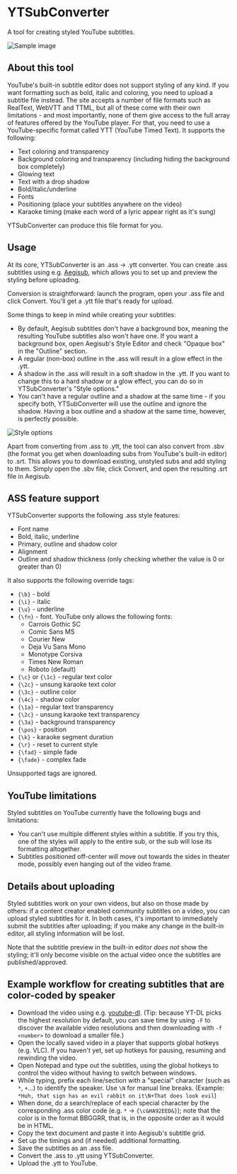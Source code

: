 # YTSubConverter
A tool for creating styled YouTube subtitles.

![Sample image](https://raw.githubusercontent.com/arcusmaximus/YTSubConverter/master/sample.png)

## About this tool
YouTube's built-in subtitle editor does not support styling of any kind. If you want formatting such as bold, italic and coloring, you need to upload a subtitle file instead. The site accepts a number of file formats such as RealText, WebVTT and TTML, but all of these come with their own limitations - and most importantly, none of them give access to the full array of features offered by the YouTube player. For that, you need to use a YouTube-specific format called YTT (YouTube Timed Text). It supports the following:
* Text coloring and transparency
* Background coloring and transparency (including hiding the background box completely)
* Glowing text
* Text with a drop shadow
* Bold/italic/underline
* Fonts
* Positioning (place your subtitles anywhere on the video)
* Karaoke timing (make each word of a lyric appear right as it's sung)

YTSubConverter can produce this file format for you.

## Usage
At its core, YTSubConverter is an .ass -> .ytt converter. You can create .ass subtitles using e.g. [Aegisub](http://www.aegisub.org/), which allows you to set up and preview the styling before uploading.

Conversion is straightforward: launch the program, open your .ass file and click Convert. You'll get a .ytt file that's ready for upload.

Some things to keep in mind while creating your subtitles:
* By default, Aegisub subtitles don't have a background box, meaning the resulting YouTube subtitles also won't have one. If you want a background box, open Aegisub's Style Editor and check "Opaque box" in the "Outline" section.
* A regular (non-box) outline in the .ass will result in a glow effect in the .ytt.
* A shadow in the .ass will result in a soft shadow in the .ytt. If you want to change this to a hard shadow or a glow effect, you can do so in YTSubConverter's "Style options."
* You can't have a regular outline and a shadow at the same time - if you specify both, YTSubConverter will use the outline and ignore the shadow. Having a box outline and a shadow at the same time, however, is perfectly possible.

![Style options](https://raw.githubusercontent.com/arcusmaximus/YTSubConverter/master/style-options.png)

Apart from converting from .ass to .ytt, the tool can also convert from .sbv (the format you get when downloading subs from YouTube's built-in editor) to .srt. This allows you to download existing, unstyled subs and add styling to them. Simply open the .sbv file, click Convert, and open the resulting .srt file in Aegisub.

## ASS feature support
YTSubConverter supports the following .ass style features:
* Font name
* Bold, italic, underline
* Primary, outline and shadow color
* Alignment
* Outline and shadow thickness (only checking whether the value is 0 or greater than 0)

It also supports the following override tags:
* `{\b}` - bold
* `{\i}` - italic
* `{\u}` - underline
* `{\fn}` - font. YouTube only allows the following fonts:
  * Carrois Gothic SC
  * Comic Sans MS
  * Courier New
  * Deja Vu Sans Mono
  * Monotype Corsiva
  * Times New Roman
  * Roboto (default)
* `{\c}` or `{\1c}` - regular text color
* `{\2c}` - unsung karaoke text color
* `{\3c}` - outline color
* `{\4c}` - shadow color
* `{\1a}` - regular text transparency
* `{\2c}` - unsung karaoke text transparency
* `{\3a}` - background transparency
* `{\pos}` - position
* `{\k}` - karaoke segment duration
* `{\r}` - reset to current style
* `{\fad}` - simple fade
* `{\fade}` - complex fade

Unsupported tags are ignored.

## YouTube limitations
Styled subtitles on YouTube currently have the following bugs and limitations:
* You can't use multiple different styles within a subtitle. If you try this, one of the styles will apply to the entire sub, or the sub will lose its formatting altogether.
* Subtitles positioned off-center will move out towards the sides in theater mode, possibly even hanging out of the video frame.

## Details about uploading
Styled subtitles work on your own videos, but also on those made by others: if a content creator enabled community subtitles on a video, you can upload styled subtitles for it. In both cases, it's important to immediately submit the subtitles after uploading; if you make any change in the built-in editor, all styling information will be lost.

Note that the subtitle preview in the built-in editor *does not* show the styling; it'll only become visible on the actual video once the subtitles are published/approved.

## Example workflow for creating subtitles that are color-coded by speaker
* Download the video using e.g. [youtube-dl](http://yt-dl.org). (Tip: because YT-DL picks the highest resolution by default, you can save time by using `-F` to discover the available video resolutions and then downloading with `-f <number>` to download a smaller file.)
* Open the locally saved video in a player that supports global hotkeys (e.g. VLC). If you haven't yet, set up hotkeys for pausing, resuming and rewinding the video.
* Open Notepad and type out the subtitles, using the global hotkeys to control the video without having to switch between windows.
* While typing, prefix each line/section with a "special" character (such as `*`, `+`...) to identify the speaker. Use `\N` for manual line breaks. (Example: `*Huh, that sign has an evil rabbit on it\N+That does look evil`)
* When done, do a search/replace of each special character by the corresponding .ass color code (e.g. `*` -> `{\c&HA92EED&}`); note that the color is in the format BBGGRR, that is, in the opposite order as it would be in HTML.
* Copy the text document and paste it into Aegisub's subtitle grid.
* Set up the timings and (if needed) additional formatting.
* Save the subtitles as an .ass file.
* Convert the .ass to .ytt using YTSubConverter.
* Upload the .ytt to YouTube.
